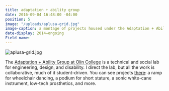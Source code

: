 ```yaml
---
title: adaptation + ability group
date: 2016-09-04 16:48:00 -04:00
position: 5
image: "/uploads/aplusa-grid.jpg"
image-caption: a montage of projects housed under the Adaptation + Ability group
date-display: 2014–ongoing
Field name: 
---
```


![aplusa-grid.jpg](/uploads/aplusa-grid.jpg)

The [Adaptation \+ Ability Group at Olin College](http://aplusa.org) is a technical and social lab for engineering, design, and disability. I direct the lab, but all the work is collaborative, much of it student-driven. You can see projects [there](http://aplusa.org): a ramp for wheelchair dancing, a podium for short stature, a sonic white-cane instrument, low-tech prosthetics, and more.